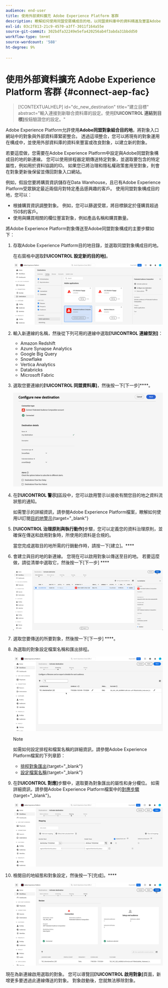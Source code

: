 ```yaml
---
audience: end-user
title: 使用外部資料擴充 Adobe Experience Platform 客群
description: 瞭解如何使用同盟受眾構成目的地，以同盟資料庫中的資料精進及豐富Adobe Experience Platform受眾。
exl-id: 03c2f813-21c9-4570-a3ff-3011f164a55e
source-git-commit: 302bdfa32249e5efa420256ab4f3abda31bbdd50
workflow-type: tm+mt
source-wordcount: '588'
ht-degree: 9%

---
```


# 使用外部資料擴充 Adobe Experience Platform 客群 {#connect-aep-fac}

>[!CONTEXTUALHELP]
>id="dc_new_destination"
>title="建立目標"
>abstract="輸入連接到新聯合資料庫的設定。使用&#x200B;**[!UICONTROL 連結到目標]**&#x200B;按鈕驗證您的設定。"

Adobe Experience Platform允許使用&#x200B;**Adobe同盟對象組合目的地**，將對象入口網站中的對象與外部資料庫緊密整合。 透過這項整合，您可以將現有的對象運用在構成中，並使用外部資料庫的資料來豐富或改良對象，以建立新的對象。

若要這麼做，您需要在Adobe Experience Platform中設定與Adobe同盟對象構成目的地的新連線。 您可以使用排程器定期傳送特定對象，並選取要包含的特定屬性，例如用於資料協調的ID。 如果您已將治理和隱私權政策套用至對象，則會在對象更新後保留並傳回對象入口網站。

例如，假設您要將購買資訊儲存在Data Warehouse，且已有Adobe Experience Platform受眾鎖定最近兩個月對特定產品感興趣的客戶。 使用同盟對象構成目的地，您可以：

* 根據購買資訊調整對象。 例如，您可以篩選受眾，將目標鎖定於僅購買超過150$的客戶。
* 使用與購買相關的欄位豐富對象，例如產品名稱和購買數量。

將Adobe Experience Platform對象傳送至Adobe同盟對象構成的主要步驟如下：

1. 存取Adobe Experience Platform目的地目錄，並選取同盟對象構成目的地。

   在右窗格中選取&#x200B;**[!UICONTROL 設定新的目的地]**。

   ![](assets/destination-new.png)

1. 輸入新連線的名稱，然後從下列可用的連線中選取&#x200B;**[!UICONTROL 連線型別]**：

   * Amazon Redshift
   * Azure Synapse Analytics
   * Google Big Query
   * Snowflake
   * Vertica Analytics
   * Databricks
   * Microsoft Fabric

1. 選取您要連線的&#x200B;**[!UICONTROL 同盟資料庫]**，然後按一下[下一步]****。

   ![](assets/destination-configure.png)

1. 在&#x200B;**[!UICONTROL 警示]**&#x200B;區段中，您可以啟用警示以接收有關您目的地之資料流狀態的通知。

   如需警示的詳細資訊，請參閱Adobe Experience Platform檔案，瞭解如何使用UI訂閱[目的地警示](https://experienceleague.adobe.com/en/docs/experience-platform/destinations/ui/alerts){target="_blank"}

1. **[!UICONTROL 治理原則與執行動作]**&#x200B;步驟，您可以定義您的資料治理原則，並確保在傳送和啟用對象時，所使用的資料是合規的。

   當您完成選取目的地所需的行銷動作時，請按一下[建立]。****

1. 會建立與目的地的新連線。 您現在可以啟用對象以傳送至目的地。 若要這麼做，請從清單中選取它，然後按一下[下一步] ****

   ![](assets/destination-activate.png)

1. 選取您要傳送的所要對象，然後按一下[下一步] ****。

1. 為選取的對象設定檔案名稱和匯出排程。

   ![](assets/destination-schedule.png)

   >[!NOTE]
   >
   >如需如何設定排程和檔案名稱的詳細資訊，請參閱Adobe Experience Platform檔案的下列章節：
   >
   >* [排程對象匯出](https://experienceleague.adobe.com/en/docs/experience-platform/destinations/ui/activate/activate-batch-profile-destinations#scheduling){target="_blank"}
   >* [設定檔案名稱](https://experienceleague.adobe.com/en/docs/experience-platform/destinations/ui/activate/activate-batch-profile-destinations#configure-file-names){target="_blank"}

1. 在&#x200B;**[!UICONTROL 對應]**&#x200B;步驟中，選取要為對象匯出的屬性和身分欄位。 如需詳細資訊，請參閱Adobe Experience Platform檔案中的[對應步驟](https://experienceleague.adobe.com/en/docs/experience-platform/destinations/ui/activate/activate-batch-profile-destinations#mapping){target="_blank"}。

   ![](assets/destination-attributes.png)

1. 檢閱目的地組態和對象設定，然後按一下[完成]。****

   ![](assets/destination-review.png)

現在為新連線啟用選取的對象。 您可以導覽回&#x200B;**[!UICONTROL 啟用對象]**&#x200B;頁面，新增更多要透過此連線傳送的對象。 對象啟動後，您就無法移除對象。
